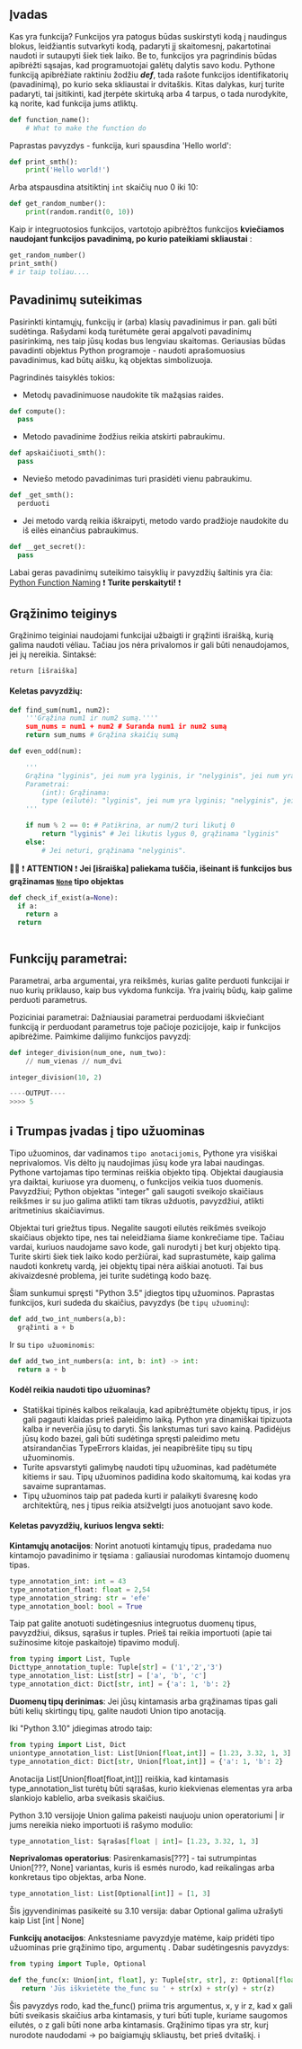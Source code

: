 ## Įvadas 
Kas yra funkcija?
Funkcijos yra patogus būdas suskirstyti kodą į naudingus blokus, leidžiantis sutvarkyti kodą, padaryti jį skaitomesnį, pakartotinai naudoti ir sutaupyti šiek tiek laiko. Be to, funkcijos yra pagrindinis būdas apibrėžti sąsajas, kad programuotojai galėtų dalytis savo kodu.
Pythone funkciją apibrėžiate raktiniu žodžiu _**def**_, tada rašote funkcijos identifikatorių (pavadinimą), po kurio seka skliaustai ir dvitaškis.
Kitas dalykas, kurį turite padaryti, tai įsitikinti, kad įterpėte skirtuką arba 4 tarpus, o tada nurodykite, ką norite, kad funkcija jums atliktų.

```python
def function_name():
    # What to make the function do
```

Paprastas pavyzdys - funkcija, kuri spausdina 'Hello world':

```python
def print_smth():
    print('Hello world!')
```

Arba atspausdina atsitiktinį `int` skaičių nuo 0 iki 10:

```python
def get_random_number():
    print(random.randit(0, 10))
```
Kaip ir integruotosios funkcijos, vartotojo apibrėžtos funkcijos **kviečiamos naudojant funkcijos pavadinimą, po kurio pateikiami skliaustai** : 

```python
get_random_number() 
print_smth()
# ir taip toliau....

```

## Pavadinimų suteikimas

Pasirinkti kintamųjų, funkcijų ir (arba) klasių pavadinimus ir pan. gali būti sudėtinga. Rašydami kodą turėtumėte gerai apgalvoti pavadinimų pasirinkimą, nes taip jūsų kodas bus lengviau skaitomas. Geriausias būdas pavadinti objektus Python programoje - naudoti aprašomuosius pavadinimus, kad būtų aišku, ką objektas simbolizuoja.

Pagrindinės taisyklės tokios: 

* Metodų pavadinimuose naudokite tik mažąsias raides.

```python
def compute():
  pass
```

* Metodo pavadinime žodžius reikia atskirti pabraukimu.

```python
def apskaičiuoti_smth():
  pass
```

* Neviešo metodo pavadinimas turi prasidėti vienu pabraukimu.

```python
def _get_smth():
  perduoti
```

* Jei metodo vardą reikia iškraipyti, metodo vardo pradžioje naudokite du iš eilės einančius pabraukimus.

```python
def __get_secret():
  pass
```

Labai geras pavadinimų suteikimo taisyklių ir pavyzdžių šaltinis yra čia: [Python Function Naming](https://melevir.medium.com/python-functions-naming-tips-376f12549f9) ❗ **Turite perskaityti!** ❗

## Grąžinimo teiginys 
Grąžinimo teiginiai naudojami funkcijai užbaigti ir grąžinti išraišką, kurią galima naudoti vėliau. Tačiau jos nėra privalomos ir gali būti nenaudojamos, jei jų nereikia.
Sintaksė:
```
return [išraiška]
```
#### Keletas pavyzdžių:

```python
def find_sum(num1, num2):
    '''Grąžina num1 ir num2 sumą.''''
    sum_nums = num1 + num2 # Suranda num1 ir num2 sumą
    return sum_nums # Grąžina skaičių sumą
```

```python
def even_odd(num):

    '''
    Grąžina "lyginis", jei num yra lyginis, ir "nelyginis", jei num yra nelyginis.    
    Parametrai:
        (int): Grąžinama:
        type (eilutė): "lyginis", jei num yra lyginis; "nelyginis", jei num yra nelyginis
    '''

    if num % 2 == 0: # Patikrina, ar num/2 turi likutį 0
        return "lyginis" # Jei likutis lygus 0, grąžinama "lyginis"
    else:
        # Jei neturi, grąžinama "nelyginis".
```


👨🏫 ❗ **ATTENTION** ❗ 
**Jei [išraiška] paliekama tuščia, išeinant iš funkcijos bus grąžinamas [``None``](https://realpython.com/null-in-python/) tipo objektas**

```python
def check_if_exist(a=None):
  if a:
    return a
  return
    
```

## Funkcijų parametrai:
Parametrai, arba argumentai, yra reikšmės, kurias galite perduoti funkcijai ir nuo kurių priklauso, kaip bus vykdoma funkcija. Yra įvairių būdų, kaip galime perduoti parametrus.

Poziciniai parametrai:
Dažniausiai parametrai perduodami iškviečiant funkciją ir perduodant parametrus toje pačioje pozicijoje, kaip ir funkcijos apibrėžime. Paimkime dalijimo funkcijos pavyzdį:

```python
def integer_division(num_one, num_two):
    // num_vienas // num_dvi

integer_division(10, 2)

----OUTPUT----
>>>> 5
```

## ℹ️ Trumpas įvadas į tipo užuominas
Tipo užuominos, dar vadinamos `tipo anotacijomis`, Pythone yra visiškai neprivalomos. Vis dėlto jų naudojimas jūsų kode yra labai naudingas.
Pythone vartojamas tipo terminas reiškia objekto tipą. Objektai daugiausia yra daiktai, kuriuose yra duomenų, o funkcijos veikia tuos duomenis. Pavyzdžiui; Python objektas "integer" gali saugoti sveikojo skaičiaus reikšmes ir su juo galima atlikti tam tikras užduotis, pavyzdžiui, atlikti aritmetinius skaičiavimus.

Objektai turi griežtus tipus. Negalite saugoti eilutės reikšmės sveikojo skaičiaus objekto tipe, nes tai neleidžiama šiame konkrečiame tipe. Tačiau vardai, kuriuos naudojame savo kode, gali nurodyti į bet kurį objekto tipą. Turite skirti šiek tiek laiko kodo peržiūrai, kad suprastumėte, kaip galima naudoti konkretų vardą, jei objektų tipai nėra aiškiai anotuoti. Tai bus akivaizdesnė problema, jei turite sudėtingą kodo bazę.

Šiam sunkumui spręsti "Python 3.5" įdiegtos tipų užuominos.
Paprastas funkcijos, kuri sudeda du skaičius, pavyzdys (be `tipų užuominų`):

```python
def add_two_int_numbers(a,b):
  grąžinti a + b
```

Ir su `tipo užuominomis`: 

```python
def add_two_int_numbers(a: int, b: int) -> int:
  return a + b
```

#### Kodėl reikia naudoti tipo užuominas? 
* Statiškai tipinės kalbos reikalauja, kad apibrėžtumėte objektų tipus, ir jos gali pagauti klaidas prieš paleidimo laiką. Python yra dinamiškai tipizuota kalba ir neverčia jūsų to daryti. Šis lankstumas turi savo kainą. Padidėjus jūsų kodo bazei, gali būti sudėtinga spręsti paleidimo metu atsirandančias TypeErrors klaidas, jei neapibrėšite tipų su tipų užuominomis.
* Turite apsvarstyti galimybę naudoti tipų užuominas, kad padėtumėte kitiems ir sau. Tipų užuominos padidina kodo skaitomumą, kai kodas yra savaime suprantamas.
* Tipų užuominos taip pat padeda kurti ir palaikyti švaresnę kodo architektūrą, nes į tipus reikia atsižvelgti juos anotuojant savo kode.

#### Keletas pavyzdžių, kuriuos lengva sekti:

**Kintamųjų anotacijos**:
Norint anotuoti kintamųjų tipus, pradedama nuo kintamojo pavadinimo ir tęsiama : galiausiai nurodomas kintamojo duomenų tipas.

```python
type_annotation_int: int = 43
type_annotation_float: float = 2,54
type_annotation_string: str = 'efe'
type_annotation_bool: bool = True
```
Taip pat galite anotuoti sudėtingesnius integruotus duomenų tipus, pavyzdžiui, diksus, sąrašus ir tuples. Prieš tai reikia importuoti (apie tai sužinosime kitoje paskaitoje) tipavimo modulį.

```python
from typing import List, Tuple
Dicttype_annotation_tuple: Tuple[str] = ('1','2','3')
type_annotation_list: List[str] = ['a', 'b', 'c']
type_annotation_dict: Dict[str, int] = {'a': 1, 'b': 2}
```
**Duomenų tipų derinimas**:
Jei jūsų kintamasis arba grąžinamas tipas gali būti kelių skirtingų tipų, galite naudoti Union tipo anotaciją.

Iki "Python 3.10" įdiegimas atrodo taip:

```python
from typing import List, Dict
uniontype_annotation_list: List[Union[float,int]] = [1.23, 3.32, 1, 3]
type_annotation_dict: Dict[str, Union[float,int]] = {'a': 1, 'b': 2}
```
Anotacija List[Union[float[float,int]]] reiškia, kad kintamasis type_annotation_list turėtų būti sąrašas, kurio kiekvienas elementas yra arba slankiojo kablelio, arba sveikasis skaičius.

Python 3.10 versijoje Union galima pakeisti naujuoju union operatoriumi | ir jums nereikia nieko importuoti iš rašymo modulio:
```python
type_annotation_list: Sąrašas[float | int]= [1.23, 3.32, 1, 3]
```
**Neprivalomas operatorius**:
Pasirenkamasis[???] - tai sutrumpintas Union[???, None] variantas, kuris iš esmės nurodo, kad reikalingas arba konkretaus tipo objektas, arba None.
```python
type_annotation_list: List[Optional[int]] = [1, 3]
```
Šis įgyvendinimas pasikeitė su 3.10 versija: dabar Optional galima užrašyti kaip List [int | None]

**Funkcijų anotacijos**:
Ankstesniame pavyzdyje matėme, kaip pridėti tipo užuominas prie grąžinimo tipo, argumentų . Dabar sudėtingesnis pavyzdys:
```python
from typing import Tuple, Optional

def the_func(x: Union[int, float], y: Tuple[str, str], z: Optional[float] = None) -> str:
   return 'Jūs iškvietėte the_func su ' + str(x) + str(y) + str(z)
```
Šis pavyzdys rodo, kad the_func() priima tris argumentus, x, y ir z, kad x gali būti sveikasis skaičius arba kintamasis, y turi būti tuple, kuriame saugomos eilutės, o z gali būti none arba kintamasis. Grąžinimo tipas yra str, kurį nurodote naudodami -> po baigiamųjų skliaustų, bet prieš dvitaškį.
ℹ️ 